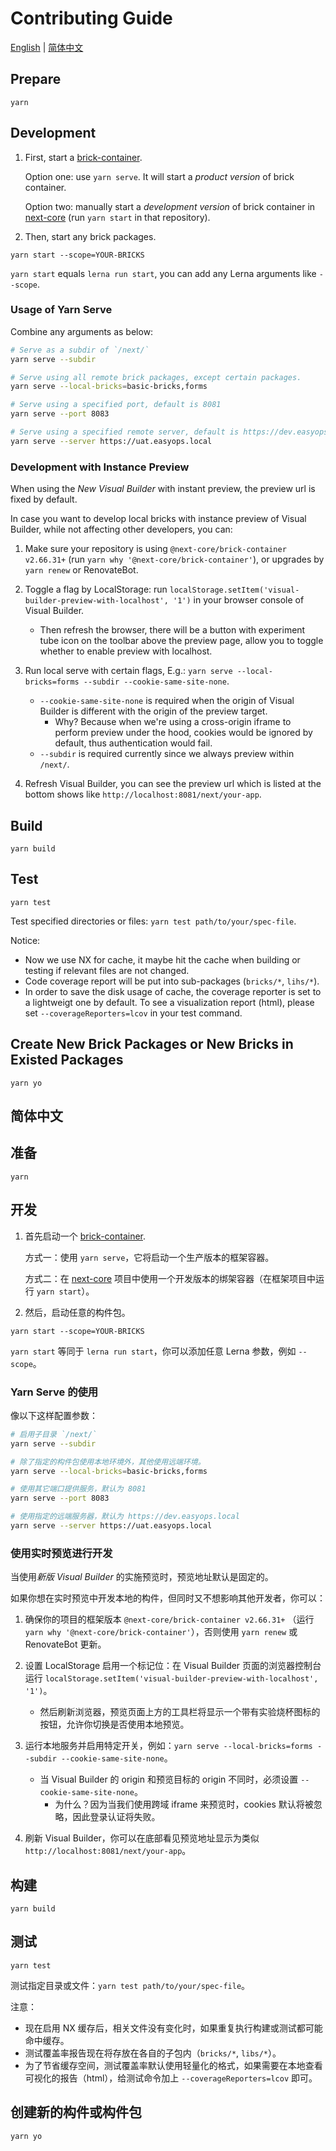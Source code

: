 # Contributing Guide

[English](#readme) | [简体中文](#简体中文)

## Prepare

`yarn`

## Development

1. First, start a [brick-container].

   Option one: use `yarn serve`. It will start a _product version_ of brick container.

   Option two: manually start a _development version_ of brick container in [next-core] (run `yarn start` in that repository).

2. Then, start any brick packages.

`yarn start --scope=YOUR-BRICKS`

`yarn start` equals `lerna run start`, you can add any Lerna arguments like `--scope`.

### Usage of Yarn Serve

Combine any arguments as below:

```bash
# Serve as a subdir of `/next/`
yarn serve --subdir

# Serve using all remote brick packages, except certain packages.
yarn serve --local-bricks=basic-bricks,forms

# Serve using a specified port, default is 8081
yarn serve --port 8083

# Serve using a specified remote server, default is https://dev.easyops.local
yarn serve --server https://uat.easyops.local
```

### Development with Instance Preview

When using the _New Visual Builder_ with instant preview, the preview url is fixed by default.

In case you want to develop local bricks with instance preview of Visual Builder, while not affecting other developers,
you can:

1. Make sure your repository is using `@next-core/brick-container v2.66.31+` (run `yarn why '@next-core/brick-container'`), or upgrades by `yarn renew` or RenovateBot.
2. Toggle a flag by LocalStorage: run `localStorage.setItem('visual-builder-preview-with-localhost', '1')` in your browser console of Visual Builder.

   - Then refresh the browser, there will be a button with experiment tube icon on the toolbar above the preview page, allow you to toggle whether to enable preview with localhost.

3. Run local serve with certain flags, E.g.: `yarn serve --local-bricks=forms --subdir --cookie-same-site-none`.

   - `--cookie-same-site-none` is required when the origin of Visual Builder is different with the origin of the preview target.
     - Why? Because when we're using a cross-origin iframe to perform preview under the hood, cookies would be ignored by default, thus authentication would fail.
   - `--subdir` is required currently since we always preview within `/next/`.

4. Refresh Visual Builder, you can see the preview url which is listed at the bottom shows like `http://localhost:8081/next/your-app`.

## Build

`yarn build`

## Test

`yarn test`

Test specified directories or files: `yarn test path/to/your/spec-file`.

Notice:

- Now we use NX for cache, it maybe hit the cache when building or testing if relevant files are not changed.
- Code coverage report will be put into sub-packages (`bricks/*`, `lihs/*`).
- In order to save the disk usage of cache, the coverage reporter is set to a lightweigt one by default. To see a visualization report (html), please set `--coverageReporters=lcov` in your test command.

## Create New Brick Packages or New Bricks in Existed Packages

`yarn yo`

## 简体中文

## 准备

`yarn`

## 开发

1. 首先启动一个 [brick-container].

   方式一：使用 `yarn serve`，它将启动一个生产版本的框架容器。

   方式二：在 [next-core] 项目中使用一个开发版本的绑架容器（在框架项目中运行 `yarn start`）。

2. 然后，启动任意的构件包。

`yarn start --scope=YOUR-BRICKS`

`yarn start` 等同于 `lerna run start`，你可以添加任意 Lerna 参数，例如 `--scope`。

### Yarn Serve 的使用

像以下这样配置参数：

```bash
# 启用子目录 `/next/`
yarn serve --subdir

# 除了指定的构件包使用本地环境外，其他使用远端环境。
yarn serve --local-bricks=basic-bricks,forms

# 使用其它端口提供服务，默认为 8081
yarn serve --port 8083

# 使用指定的远端服务器，默认为 https://dev.easyops.local
yarn serve --server https://uat.easyops.local
```

### 使用实时预览进行开发

当使用*新版 Visual Builder* 的实施预览时，预览地址默认是固定的。

如果你想在实时预览中开发本地的构件，但同时又不想影响其他开发者，你可以：

1. 确保你的项目的框架版本 `@next-core/brick-container v2.66.31+` （运行 `yarn why '@next-core/brick-container'`），否则使用 `yarn renew` 或 RenovateBot 更新。
2. 设置 LocalStorage 启用一个标记位：在 Visual Builder 页面的浏览器控制台运行 `localStorage.setItem('visual-builder-preview-with-localhost', '1')`。

   - 然后刷新浏览器，预览页面上方的工具栏将显示一个带有实验烧杯图标的按钮，允许你切换是否使用本地预览。

3. 运行本地服务并启用特定开关，例如：`yarn serve --local-bricks=forms --subdir --cookie-same-site-none`。

   - 当 Visual Builder 的 origin 和预览目标的 origin 不同时，必须设置 `--cookie-same-site-none`。
     - 为什么？因为当我们使用跨域 iframe 来预览时，cookies 默认将被忽略，因此登录认证将失败。

4. 刷新 Visual Builder，你可以在底部看见预览地址显示为类似 `http://localhost:8081/next/your-app`。

## 构建

`yarn build`

## 测试

`yarn test`

测试指定目录或文件：`yarn test path/to/your/spec-file`。

注意：

- 现在启用 NX 缓存后，相关文件没有变化时，如果重复执行构建或测试都可能命中缓存。
- 测试覆盖率报告现在将存放在各自的子包内（`bricks/*`, `libs/*`）。
- 为了节省缓存空间，测试覆盖率默认使用轻量化的格式，如果需要在本地查看可视化的报告（html），给测试命令加上 `--coverageReporters=lcov` 即可。

## 创建新的构件或构件包

`yarn yo`

[brick-container]: https://github.com/easyops-cn/next-core/tree/master/packages/brick-container
[next-core]: https://github.com/easyops-cn/next-core
